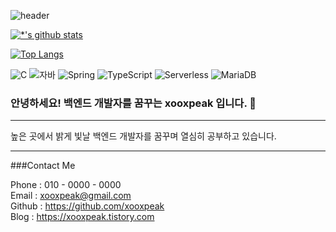 ![header](https://capsule-render.vercel.app/api?type=wave&color=auto&height=300&section=header&text=capsule%20render&fontSize=90)

[![*'s github stats](https://github-readme-stats.vercel.app/api?username=xooxpeak)](https://github.com/xooxpeak)

[![Top Langs](https://github-readme-stats.vercel.app/api/top-langs/?username=xooxpeak)](https://github.com/xooxpeak/github-readme-stats)

![C](https://img.shields.io/badge/-C-123456?style=flat-square&logo=C&logoColor=black)
![자바](https://img.shields.io/badge/-자바-007396?style=flat&logo=Java&logoColor=ffffff)
![Spring](https://img.shields.io/badge/-Spring-6DB33F?style=for-the-badge&logo=Spring&logoColor=white)
![TypeScript](https://img.shields.io/badge/-TypeScript-3178C6?style=flat-square&logo=TypeScript&logoColor=white)
![Serverless](https://img.shields.io/badge/-Serverless-FD5750?style=flat-square&logo=Serverless&logoColor=magenta)
![MariaDB](https://img.shields.io/badge/-MariaDB-1F305F?style=flat-square&logo=mariadb&logoColor=white)

### 안녕하세요! 백엔드 개발자를 꿈꾸는 xooxpeak 입니다. 👋
---


높은 곳에서 밝게 빛날 백엔드 개발자를 꿈꾸며 열심히 공부하고 있습니다.



---




###Contact Me



Phone : 010 - 0000 - 0000 <br>
Email : xooxpeak@gmail.com <br>
Github : https://github.com/xooxpeak <br>
Blog : https://xooxpeak.tistory.com <br>


